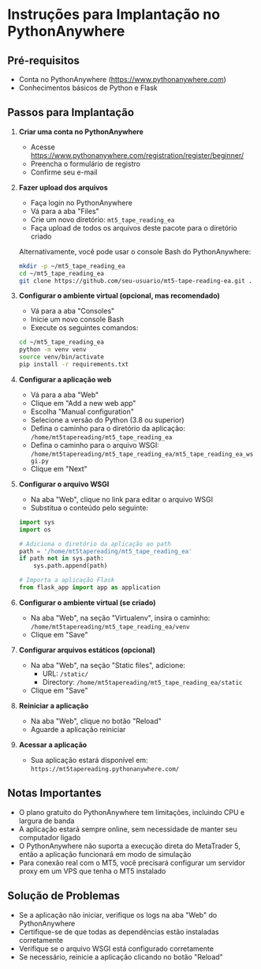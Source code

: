 # Instruções para Implantação no PythonAnywhere

## Pré-requisitos

- Conta no PythonAnywhere (https://www.pythonanywhere.com)
- Conhecimentos básicos de Python e Flask

## Passos para Implantação

1. **Criar uma conta no PythonAnywhere**

   - Acesse https://www.pythonanywhere.com/registration/register/beginner/
   - Preencha o formulário de registro
   - Confirme seu e-mail

2. **Fazer upload dos arquivos**

   - Faça login no PythonAnywhere
   - Vá para a aba "Files"
   - Crie um novo diretório: `mt5_tape_reading_ea`
   - Faça upload de todos os arquivos deste pacote para o diretório criado

   Alternativamente, você pode usar o console Bash do PythonAnywhere:
   
   ```bash
   mkdir -p ~/mt5_tape_reading_ea
   cd ~/mt5_tape_reading_ea
   git clone https://github.com/seu-usuario/mt5-tape-reading-ea.git .
   ```

3. **Configurar o ambiente virtual (opcional, mas recomendado)**

   - Vá para a aba "Consoles"
   - Inicie um novo console Bash
   - Execute os seguintes comandos:

   ```bash
   cd ~/mt5_tape_reading_ea
   python -m venv venv
   source venv/bin/activate
   pip install -r requirements.txt
   ```

4. **Configurar a aplicação web**

   - Vá para a aba "Web"
   - Clique em "Add a new web app"
   - Escolha "Manual configuration"
   - Selecione a versão do Python (3.8 ou superior)
   - Defina o caminho para o diretório da aplicação: `/home/mt5tapereading/mt5_tape_reading_ea`
   - Defina o caminho para o arquivo WSGI: `/home/mt5tapereading/mt5_tape_reading_ea/mt5_tape_reading_ea_wsgi.py`
   - Clique em "Next"

5. **Configurar o arquivo WSGI**

   - Na aba "Web", clique no link para editar o arquivo WSGI
   - Substitua o conteúdo pelo seguinte:

   ```python
   import sys
   import os

   # Adiciona o diretório da aplicação ao path
   path = '/home/mt5tapereading/mt5_tape_reading_ea'
   if path not in sys.path:
       sys.path.append(path)

   # Importa a aplicação Flask
   from flask_app import app as application
   ```

6. **Configurar o ambiente virtual (se criado)**

   - Na aba "Web", na seção "Virtualenv", insira o caminho: `/home/mt5tapereading/mt5_tape_reading_ea/venv`
   - Clique em "Save"

7. **Configurar arquivos estáticos (opcional)**

   - Na aba "Web", na seção "Static files", adicione:
     - URL: `/static/`
     - Directory: `/home/mt5tapereading/mt5_tape_reading_ea/static`
   - Clique em "Save"

8. **Reiniciar a aplicação**

   - Na aba "Web", clique no botão "Reload"
   - Aguarde a aplicação reiniciar

9. **Acessar a aplicação**

   - Sua aplicação estará disponível em: `https://mt5tapereading.pythonanywhere.com/`

## Notas Importantes

- O plano gratuito do PythonAnywhere tem limitações, incluindo CPU e largura de banda
- A aplicação estará sempre online, sem necessidade de manter seu computador ligado
- O PythonAnywhere não suporta a execução direta do MetaTrader 5, então a aplicação funcionará em modo de simulação
- Para conexão real com o MT5, você precisará configurar um servidor proxy em um VPS que tenha o MT5 instalado

## Solução de Problemas

- Se a aplicação não iniciar, verifique os logs na aba "Web" do PythonAnywhere
- Certifique-se de que todas as dependências estão instaladas corretamente
- Verifique se o arquivo WSGI está configurado corretamente
- Se necessário, reinicie a aplicação clicando no botão "Reload"
